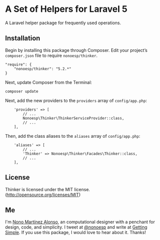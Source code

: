 # A Set of Helpers for Laravel 5

A Laravel helper package for frequently used operations.

## Installation

Begin by installing this package through Composer. Edit your project’s `composer.json` file to require `nonoesp/thinker`.

```
"require": {
	"nonoesp/thinker": "5.2.*"
}
```

Next, update Composer from the Terminal:

```
composer update
```

Next, add the new providers to the `providers` array of `config/app.php`:

```
	'providers' => [
		// ...
		Nonoesp\Thinker\ThinkerServiceProvider::class,  
		// ...
	],
```

Then, add the class aliases to the `aliases` array of `config/app.php`:

```
	'aliases' => [
		// ...
		'Thinker' => Nonoesp\Thinker\Facades\Thinker::class,
		// ...
	],
```

## License

Thinker is licensed under the MIT license. (http://opensource.org/licenses/MIT)

## Me

I'm [Nono Martínez Alonso](http://nono.ma), an computational designer with a penchant for design, code, and simplicity. I tweet at [@nonoesp](http://www.twitter.com/nonoesp) and write at [Getting Simple](http://gettingsimple.com/). If you use this package, I would love to hear about it. Thanks!